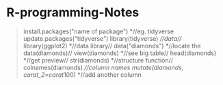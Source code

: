 # R-programming-Notes

>install.packages("name of package") *//eg. tidyverse
> update.packages("tidyverse")
> library(tidyverse) *//data//*
> library(ggplot2) *//data library//
> data("diamonds") *//locate the data(diamonds)//
> view(diamonds) *//see big table//
> head(diamonds) *//get preview//
> str(diamonds) *//structure function//
> colnames(diamonds) *//column names
>mutate(diamonds, carat_2=carat*100) *//add another column
